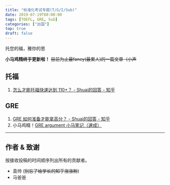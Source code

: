 ```yaml
---
title: "标准化考试专题(T/G/I/Sub)"
date: 2019-07-19T00:00:00
tags: [TOEFL, GRE, Sub]
categories: ["出国"]
top: true
draft: false
---
```


托您的福，雅你的思

**小马鸡精~~终于~~更新啦！** ~~目前为止最fancy(最累人)的一篇文章（小声~~

<!--more-->

## 托福

1. [怎么才能托福快速达到 110+？ - Shuai的回答 - 知乎](https://www.zhihu.com/question/22990672/answer/294672683)

## GRE

1. [GRE 如何准备才能拿高分？ - Shuai的回答 - 知乎](https://www.zhihu.com/question/19701271/answer/295821318)
2. 小马鸡精！[GRE argument 小马笔记（速成）](/blog/innerlinks/xiaoma/)

---

## 作者 & 致谢

按接收投稿的时间顺序列出所有的贡献者。

- 袁帅 (~~别忘了给学长的知乎涨涨粉~~)
- 马爸爸
